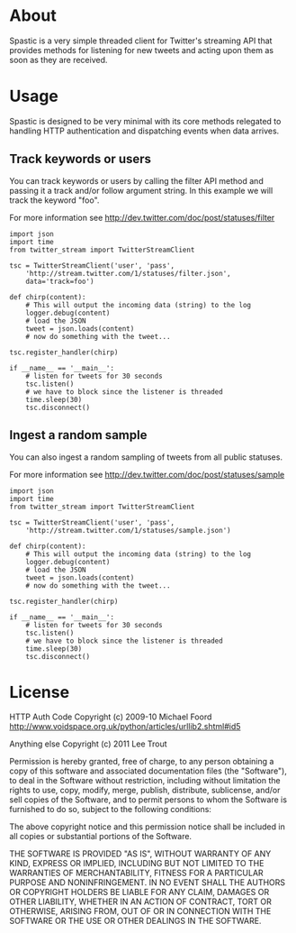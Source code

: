 # About

Spastic is a very simple threaded client for Twitter's streaming API that
provides methods for listening for new tweets and acting upon them as soon as
they are received.

# Usage

Spastic is designed to be very minimal with its core methods relegated to
handling HTTP authentication and dispatching events when data arrives.

## Track keywords or users

You can track keywords or users by calling the filter API method and passing
it a track and/or follow argument string. In this example we will track the
keyword "foo".

For more information see http://dev.twitter.com/doc/post/statuses/filter

    import json
    import time
    from twitter_stream import TwitterStreamClient
    
    tsc = TwitterStreamClient('user', 'pass',
        'http://stream.twitter.com/1/statuses/filter.json',
        data='track=foo')
    
    def chirp(content):
        # This will output the incoming data (string) to the log
        logger.debug(content)
        # load the JSON
        tweet = json.loads(content)
        # now do something with the tweet...

    tsc.register_handler(chirp)
    
    if __name__ == '__main__':
        # listen for tweets for 30 seconds
        tsc.listen()
        # we have to block since the listener is threaded
        time.sleep(30)
        tsc.disconnect()

## Ingest a random sample

You can also ingest a random sampling of tweets from all public statuses.

For more information see http://dev.twitter.com/doc/post/statuses/sample

    import json
    import time
    from twitter_stream import TwitterStreamClient
    
    tsc = TwitterStreamClient('user', 'pass',
        'http://stream.twitter.com/1/statuses/sample.json')
    
    def chirp(content):
        # This will output the incoming data (string) to the log
        logger.debug(content)
        # load the JSON
        tweet = json.loads(content)
        # now do something with the tweet...

    tsc.register_handler(chirp)
    
    if __name__ == '__main__':
        # listen for tweets for 30 seconds
        tsc.listen()
        # we have to block since the listener is threaded
        time.sleep(30)
        tsc.disconnect()

# License

HTTP Auth Code Copyright (c) 2009-10 Michael Foord
http://www.voidspace.org.uk/python/articles/urllib2.shtml#id5

Anything else Copyright (c) 2011 Lee Trout

Permission is hereby granted, free of charge, to any person obtaining a copy
of this software and associated documentation files (the "Software"), to deal
in the Software without restriction, including without limitation the rights
to use, copy, modify, merge, publish, distribute, sublicense, and/or sell
copies of the Software, and to permit persons to whom the Software is
furnished to do so, subject to the following conditions:

The above copyright notice and this permission notice shall be included in
all copies or substantial portions of the Software.

THE SOFTWARE IS PROVIDED "AS IS", WITHOUT WARRANTY OF ANY KIND, EXPRESS OR
IMPLIED, INCLUDING BUT NOT LIMITED TO THE WARRANTIES OF MERCHANTABILITY,
FITNESS FOR A PARTICULAR PURPOSE AND NONINFRINGEMENT. IN NO EVENT SHALL THE
AUTHORS OR COPYRIGHT HOLDERS BE LIABLE FOR ANY CLAIM, DAMAGES OR OTHER
LIABILITY, WHETHER IN AN ACTION OF CONTRACT, TORT OR OTHERWISE, ARISING FROM,
OUT OF OR IN CONNECTION WITH THE SOFTWARE OR THE USE OR OTHER DEALINGS IN
THE SOFTWARE.